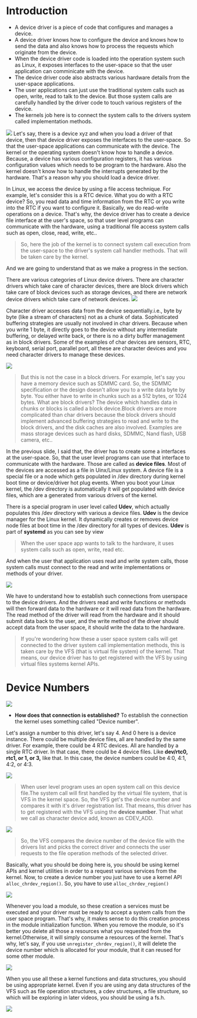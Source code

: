 # Introduction

* A device driver is a piece of code that configures and manages a device.
* A device driver knows how to configure the device and knows how to send the data and also knows how to process the requests which originate from the device.
* When the device driver code is loaded into the operation system such as Linux, it exposes interfaces to the user-space so that the user application can comminicate with the device.
* The device driver code also abstracts various hardware details from the user-space applications.
* The user applications can just use the traditional system calls such as open, write, read to talk to the device. But those system calls are carefully handled by the driver code to touch various registers of the device.
* The kernels job here is to connect the system calls to the drivers system called implementation methods.

![](./Pics/introduction_01.png)
Let's say, there is a device xyz and when you load a driver of that device, then that device driver exposes the interfaces to the user-space. So that the user-space applications can communicate with the device. The kernel or the operating system doesn't know how to
handle a device. Because, a device has various configuration registers, it has various configuration values which needs to be program to the hardware. Also the kernel doesn't know how to handle the interrupts generated by the hardware. That's a reason why you should load a device driver. 

In Linux, we access the device by using a file access technique. For example, let's consider this is a RTC device. What you do with a RTC device? So, you read data and time information from the RTC or you write into the RTC if you want to configure it. Basically, we do read-write operations on a device. That's why, the device driver has to create a device file interface at the user's space, so that user level programs can communicate with the hardware, using a traditional file access system calls such as open, close, read, write, etc..

> So, here the job of the kernel is to connect system call execution from the user-space to the driver's system call handler methods. That will be taken care by the kernel.

And we are going to understand that as we make a progress in the section.

There are various categories of Linux device drivers. There are character drivers which take care of character devices, there are block drivers which take care of block devices such as storage devices, and there are network device drivers which take care of network devices. 
![](./Pics/introduction_02.png)

Character driver accesses data from the device sequentially.i.e., byte by byte (like a stream of
characters) not as a chunk of data. Sophisticated buffering strategies are usually not involved in char drivers. Because when you write 1 byte, it directly goes to the device without any intermediate buffering, or delayed write back, or there is no a dirty buffer management as in block drivers. Some of the examples of char devices are sensors, RTC, keyboard, serial port, parallel port, all these are character devices and you need character drivers to manage these devices.

![](./Pics/introduction_03.png)

> But this is not the case in a block drivers. For example, let's say you have a memory device such as SDMMC card. So, the SDMMC specification or the design doesn't allow you to a write data byte by byte. You either have to write in chunks such as a 512 bytes, or 1024 bytes. What are block drivers? The device which handles data in chunks or blocks is called a block device.Block drivers are more complicated than char drivers because the block drivers should implement advanced buffering strategies to read and write to the block drivers, and the disk caches are also involved. Examples are mass storage devices such as hard disks, SDMMC, Nand flash, USB camera, etc..

In the previous slide, I said that, the driver has to create some a interfaces at the user-space. So, that the user level programs can use that interface to communicate with the hardware. Those are called as **device files**. Most of the devices are accessed as a file in Uinx/Linux system. A device file is a special file or a node which gets populated in /dev directory during kernel boot time or device/driver hot plug events. When you boot your Linux kernel, the /dev directory is automatically it will get populated with device files, which are a generated from various drivers of the kernel.

There is a special program in user level called **Udev**, which actually populates this /dev directory with various a device files. **Udev** is the device manager for the Linux kernel. It dynamically creates or removes device node files at boot time in the /dev directory for all types of devices. **Udev** is part of **systemd** as you can see by view

> When the user space app wants to talk to the hardware, it uses system calls such as open, write, read etc.

And when the user that application uses read and write system calls, those system calls must connect to the read and write implementations or methods of your driver.

![](./Pics/introduction_04.png)

We have to understand how to establish such connections from userspace to the device drivers. And the drivers read and write functions or methods will then forward data to the hardware or it will read data from the hardware. The read method of the driver will read from the hardware and it should submit data back to the user, and the write method of the driver should accept data from the user space, it should write the data to the hardware. 

> If you're wondering how these a user space system calls will get connected to the driver system call implementation methods, this is taken care by the VFS (that is virtual file system) of the kernel. That means, our device driver has to get registered with the VFS by using virtual files systems kernel APIs. 

# Device Numbers

![](./Pics/introduction_05.png)

- **How does that connection is established?** To establish the connection the kernel uses something called "Device number".

Let's assign a number to this driver, let's say 4. And 0 here is a device instance. There could be multiple device files, all are handled by the same driver. For example, there could be 4 RTC devices. All are handled by a single RTC driver. In that case, there could be 4 device files. Like **dev/rtc0, rtc1, or 1, or 3,** like that. In this case, the device numbers could be 4:0, 4:1, 4:2, or 4:3.

![](./Pics/introduction_06.png)
> When user level program uses an open system call on this device file.The system call will first handled by the virtual file system, that is VFS in the kernel space. So, the VFS get's the device number and compares it with it's driver registration list. That means, this driver has to get registered with the VFS using the **device number**. That what we call as character device add, known as CDEV_ADD.

![](./Pics/introduction_07.png)
> So, the VFS compares the device number of the device file with the drivers list and picks the correct driver and connects the user requests to the file operation methods of the selected driver.

Basically, what you should be doing here is, you should be using kernel APIs and kernel utilities in order to a request various services from the kernel. Now, to create a device number you just have to use a kernel API <code>alloc_chrdev_region()</code>. So, you have to use <code>alloc_chrdev_region()</code>

![](./Pics/introduction_08.png)

Whenever you load a module, so these creation a services must be executed and your driver must be ready to accept a system calls from the user space program. That's why, it makes sense to do this creation process in the module initialization function. When you remove the module, so it's better you delete all those a resources what you requested from the kernel.Otherwise, it will simply consume a resources of the kernel. That's why, let's say, if you use <code>unregister_chrdev_region()</code>, it will delete the device number which is allocated for your module, that it can reused for some other module.

![](./Pics/introduction_09.png)

When you use all these a kernel functions and data structures, you should be using appropriate kernel. Even if you are using any data structures of the VFS such as file operation structures, a cdev structures, a file structure, so which will be exploring in later videos, you should be using a fs.h.

![](./Pics/introduction_10.png)
